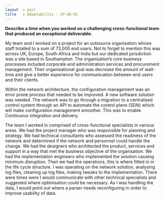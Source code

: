 ```yaml
---
layout  : post
title   : Adaptability - CP-AD-01
---
```


**Describe a time when you worked on a challenging cross-functional team that produced an exceptional deliverable.**


My team and I worked on a project for an outsource organisation whose staff totalled to a sum of 73,000 end users. Not to forget to mention this was across UK, Europe, South Africa and India but our dedicated jurisdiction was a site based in Southampton. The organisation’s core business processes included corporate and administration services and procurement management. Their organisational goal was decrease the amount of wait-time and give a better experience for communication between end users and their clients.  

Within the network architecture, the configuration management was an error prone process that needed to be improved. A new software solution was needed. The network was to go through a migration to a centralised control system through an API to automate the control plane (SDN) which will make configuration management smoother. This was to enable Continuous integration and delivery.

The team I worked in comprised of cross-functional specialists in various areas. We had the project manager who was responsible for planning and strategy. We had technical consultants who assessed the readiness of the network and determined if the network and personnel could handle the change. We had the designers who architected the product, services and support in a way that met the business objective of the organisation. We had the implementation engineers who implemented the solution causing minimum disruption. Then we had the operations, this is where fitted in in the life cycle structure. I was operating on the network solution, analysing log files, cleaning up log files, making tweaks to the implementation. There were times were I would communicate with other technical specialists and suggested where optimisation could be necessary.  As I was handling the data, I would point out where a parser needs reconfiguring in order to improve usability of data. 